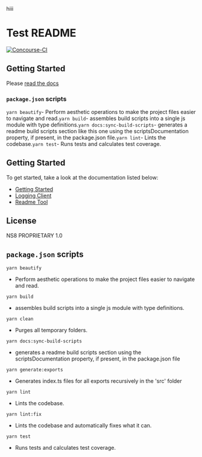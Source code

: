 hiii 

# Test README

[![Concourse-CI](https://concourse.ns8-infrastructure.com/api/v1/teams/main/pipelines/protect-tools-js/jobs/test/badge)](https://concourse.ns8-infrastructure.com/teams/main/pipelines/protect-tools-js)

## Getting Started

Please [read the docs](public/en/platform/protect-tools-js/getting-started.md)

### `package.json` scripts

`yarn beautify`- Perform aesthetic operations to make the project files easier to navigate and read.`yarn build`- assembles build scripts into a single js module with type definitions.`yarn docs:sync-build-scripts`- generates a readme build scripts section like this one using the scriptsDocumentation property, if present, in the package.json file.`yarn lint`- Lints the codebase.`yarn test`- Runs tests and calculates test coverage.

## Getting Started

To get started, take a look at the documentation listed below:


- [Getting Started](public/en/platform/protect-tools-js/getting-started.md)
- [Logging Client](public/en/platform/protect-tools-js/logger.md)
- [Readme Tool](public/en/platform/protect-tools-js/readme.md)

## License

NS8 PROPRIETARY 1.0

## `package.json` scripts

`yarn beautify`
- Perform aesthetic operations to make the project files easier to navigate and read.

`yarn build`
- assembles build scripts into a single js module with type definitions.

`yarn clean`
- Purges all temporary folders.

`yarn docs:sync-build-scripts`
- generates a readme build scripts section using the scriptsDocumentation property, if present, in the package.json file

`yarn generate:exports`
- Generates index.ts files for all exports recursively in the 'src' folder

`yarn lint`
- Lints the codebase.

`yarn lint:fix`
- Lints the codebase and automatically fixes what it can.

`yarn test`
- Runs tests and calculates test coverage.



